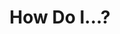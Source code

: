 ---
categories: ["Living Skyrim"]
tags: ["docs"] 
title: "How Do I...?"
linkTitle: "How Do I...?"
weight: 5
description: >
  Words
---